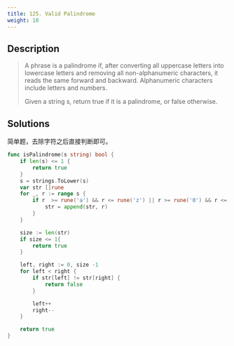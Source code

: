 ```yaml
---
title: 125. Valid Palindrome
weight: 10
---
```


## Description
> A phrase is a palindrome if, after converting all uppercase letters into lowercase letters and removing all non-alphanumeric characters, it reads the same forward and backward. Alphanumeric characters include letters and numbers.
> 
> Given a string s, return true if it is a palindrome, or false otherwise.


## Solutions
简单题，去除字符之后直接判断即可。
```go
func isPalindrome(s string) bool {
    if len(s) <= 1 {
		return true
	}
	s = strings.ToLower(s)
	var str []rune
	for _, r := range s {
		if r  >= rune('a') && r <= rune('z') || r >= rune('0') && r <= rune('9'){
			str = append(str, r)
		}
	}

	size := len(str)
	if size <= 1{
		return true
	}

	left, right := 0, size -1
	for left < right {
		if str[left] != str[right] {
			return false
		}

		left++
		right--
	}

	return true
}
```
